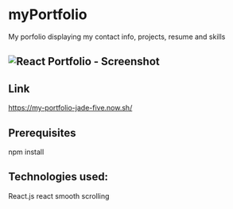 # myPortfolio

My porfolio displaying my contact info, projects, resume and skills

![React Portfolio -  Screenshot](./src/images/portfolio.png)
-------------------------------------------

## Link

https://my-portfolio-jade-five.now.sh/

## Prerequisites

npm install

## Technologies used:
React.js
react smooth scrolling

